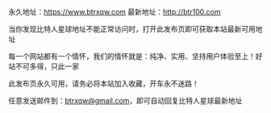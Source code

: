 永久地址：https://www.btrxqw.com 最新地址：http://btr100.com

当你发现比特人星球地址不能正常访问时，打开此发布页即可获取本站最新可用地址

每一个网站都有一个情怀，我们的情怀就是：纯净、实用、坚持用户体验至上！好站不可多得，只此一家

此发布页永久可用，请务必将本站加入收藏，开车永不迷路！

任意发送邮件到：btrxqw@gmail.com，即可自动回复比特人星球最新地址
